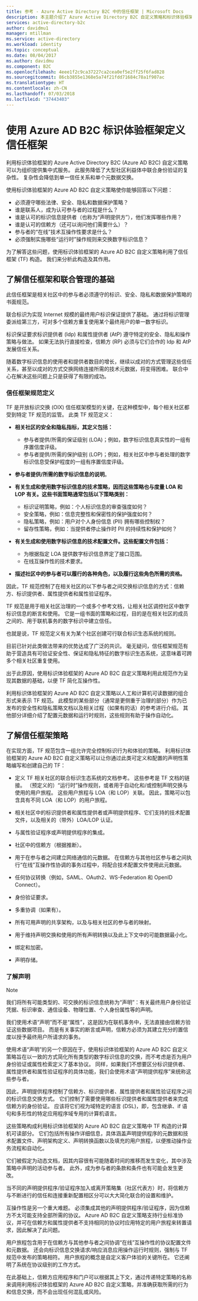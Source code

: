 ```yaml
---
title: 参考 - Azure Active Directory B2C 中的信任框架 | Microsoft Docs
description: 本主题介绍了 Azure Active Directory B2C 自定义策略和标识体验框架。
services: active-directory-b2c
author: davidmu1
manager: mtillman
ms.service: active-directory
ms.workload: identity
ms.topic: conceptual
ms.date: 08/04/2017
ms.author: davidmu
ms.component: B2C
ms.openlocfilehash: 4eee1f2c9ca37227ca2cea0ef5e2ff25f6fad828
ms.sourcegitcommit: 86cb3855e1368e5a74f21fdd71684c78a1f907ac
ms.translationtype: HT
ms.contentlocale: zh-CN
ms.lasthandoff: 07/03/2018
ms.locfileid: "37443403"
---
```

# <a name="define-trust-frameworks-with-azure-ad-b2c-identity-experience-framework"></a>使用 Azure AD B2C 标识体验框架定义信任框架

利用标识体验框架的 Azure Active Directory B2C (Azure AD B2C) 自定义策略可以为组织提供集中式服务。 此服务降低了大型社区利益体中联合身份验证的复杂性。 复杂性会降低到单一信任关系和单个元数据交换。

使用标识体验框架的 Azure AD B2C 自定义策略使你能够回答以下问题：

- 必须遵守哪些法律、安全、隐私和数据保护策略？
- 谁是联系人，成为认可参与者的过程是什么？
- 谁是认可的标识信息提供者（也称为“声明提供方”），他们发挥哪些作用？
- 谁是认可的信赖方（还可以询问他们需要什么）？
- 参与者的“在线”技术互操作性要求是什么？
- 必须强制实施哪些“运行时”操作规则来交换数字标识信息？

为了解答这些问题，使用标识体验框架的 Azure AD B2C 自定义策略利用了信任框架 (TF) 构造。 我们来分析此构造及其作用。

## <a name="understand-the-trust-framework-and-federation-management-foundation"></a>了解信任框架和联合管理的基础

此信任框架是相关社区中的参与者必须遵守的标识、安全、隐私和数据保护策略的书面规范。

联合标识为实现 Internet 规模的最终用户标识保证提供了基础。 通过将标识管理委派给第三方，可对多个信赖方重复使用某个最终用户的单一数字标识。  

标识保证要求标识提供者 (Idp) 和属性提供者 (AtP) 遵守特定的安全、隐私和操作策略与做法。  如果无法执行直接检查，信赖方 (RP) 必须与它们合作的 Idp 和 AtP 发展信任关系。  

随着数字标识信息的使用者和提供者数目的增长，继续以成对的方式管理这些信任关系，甚至以成对的方式交换网络连接所需的技术元数据，将变得困难。  联合中心在解决这些问题上只是获得了有限的成功。

### <a name="what-a-trust-framework-specification-defines"></a>信任框架规范定义
TF 是开放标识交换 (OIX) 信任框架模型的关键，在这种模型中，每个相关社区都受到特定 TF 规范的监管。 此类 TF 规范定义：

- **相关社区的安全和隐私指标，其定义包括：**
    - 参与者提供/所需的保证级别 (LOA)；例如，数字标识信息真实性的一组有序置信度评级。
    - 参与者提供/所需的保护级别 (LOP)；例如，相关社区中参与者处理的数字标识信息受保护程度的一组有序置信度评级。

- 
  **参与者提供/所需的数字标识信息的说明**。

- **有关生成和使用数字标识信息的技术策略，因而这些策略也与度量 LOA 和 LOP 有关。这些书面策略通常包括以下策略类别：**
    - 标识证明策略，例如：个人标识信息的审查强度如何？
    - 安全策略，例如：信息完整性和保密性的保护强度如何？
    - 隐私策略，例如：用户对个人身份信息 (PII) 拥有哪些控制权？
    - 留存性策略，例如：当提供者停止操作时 PII 的持续性和保护如何？

- **有关生成和使用数字标识信息的技术配置文件。这些配置文件包括：**
    - 为根据指定 LOA 提供数字标识信息界定了接口范围。
    - 在线互操作性的技术要求。

- **描述社区中的参与者可以履行的各种角色，以及履行这些角色所需的资格。**

因此，TF 规范控制了在相关社区的以下参与者之间交换标识信息的方式：信赖方、标识提供者、属性提供者和属性验证程序。

TF 规范是用于相关社区治理的一个或多个参考文档，让相关社区调控社区中数字标识信息的断言和使用。 它是一组书面的策略和过程，目的是在相关社区的成员之间的、用于联机事务的数字标识中建立信任。  

也就是说，TF 规范定义有关为某个社区创建可行联合标识生态系统的规则。

目前已针对此类做法带来的优势达成了广泛的共识。 毫无疑问，信任框架规范有助于营造具有可验证安全性、保证和隐私特征的数字标识生态系统，这意味着可跨多个相关社区重复使用。

出于此原因，使用标识体验框架的 Azure AD B2C 自定义策略利用此规范作为呈现其数据的基础，以便 TF 简化互操作性。  

利用标识体验框架的 Azure AD B2C 自定义策略以人工和计算机可读数据的组合形式来表示 TF 规范。 此模型的某些部分（通常是更侧重于治理的部分）作为已发布的安全性和隐私策略文档以及相关过程（如果有的话）的参考进行介绍。 其他部分详细介绍了配置元数据和运行时规则，这些规则有助于操作自动化。

## <a name="understand-trust-framework-policies"></a>了解信任框架策略

在实现方面，TF 规范包含一组允许完全控制标识行为和体验的策略。  利用标识体验框架的 Azure AD B2C 自定义策略可以让你通过此类可定义和配置的声明性策略编写和创建自己的 TF：

- 定义 TF 相关社区的联合标识生态系统的文档参考。 这些参考是 TF 文档的链接。 （预定义的）“运行时”操作规则，或者用于自动化和/或控制声明交换与使用的用户旅程。 这些用户旅程与 LOA（和 LOP）关联。 因此，策略可以包含具有不同 LOA（和 LOP）的用户旅程。

- 相关社区中的标识提供者和属性提供者或声明提供程序、它们支持的技术配置文件，以及相关的（带外）LOA/LOP 认证。

- 与属性验证程序或声明提供程序的集成。

- 社区中的信赖方（根据推断）。

- 用于在参与者之间建立网络通信的元数据。 在信赖方与其他社区参与者之间执行“在线”互操作性协调的事务过程中，将配合技术配置文件使用此元数据。

- 任何协议转换（例如，SAML、OAuth2、WS-Federation 和 OpenID Connect）。

- 身份验证要求。

- 多重协调（如果有）。

- 所有可用声明的共享架构，以及与相关社区的参与者的映射。

- 用于维持声明交换和使用的所有声明转换以及此上下文中的可能数据最小化。

- 绑定和加密。

- 声明存储。

### <a name="understand-claims"></a>了解声明

> [!NOTE]
> 我们将所有可能类型的、可交换的标识信息统称为“声明”：有关最终用户身份验证凭据、标识审查、通信设备、物理位置、个人身份属性等的声明。  
>
> 我们使用术语“声明”而不是“属性”，这是因为在联机事务中，无法直接由信赖方验证这些数据项目。 而是有关事实的断言或声明，信赖方必须为其建立充分的置信度以授予最终用户所请求的事务。  
>
> 使用术语“声明”的另一个原因在于，使用标识体验框架的 Azure AD B2C 自定义策略旨在以一致的方式简化所有类型的数字标识信息的交换，而不考虑是否为用户身份验证或属性检索定义了基本协议。  同样，如果我们不想要区分标识提供者、属性提供者和属性验证程序的具体功能，我们会使用术语“声明提供程序”来统称这些参与者。   

因此，声明提供程序控制了信赖方、标识提供者、属性提供者和属性验证程序之间的标识信息交换方式。 它们控制了需要使用哪些标识提供者和属性提供者来完成信赖方的身份验证。 应该将它们视为域特定的语言 (DSL)，即，包含继承、if 语句和多形性的特定应用程序域专用的计算机语言。

这些策略构成利用标识体验框架的 Azure AD B2C 自定义策略中 TF 构造的计算机可读部分。 它们包括所有操作详细信息，具体涵盖声明提供程序的元数据和技术配置文件、声明架构定义、声明转换函数以及填充的用户旅程，以便推动操作业务流程和自动化。  

它们被假定为动态文档，因其内容很有可能随着时间的推移而发生变化，其中涉及策略中声明的活动参与者。 此外，成为参与者的条款和条件也有可能会发生更改。  

当不同的声明提供程序/验证程序加入或离开策略集（社区代表方）时，将信赖方与不断进行的信任和连接重新配置相区分可以大大简化联合的设置和维护。

互操作性是另一个重大难题。 必须集成其他的声明提供程序/验证程序，因为信赖方不太可能支持全部所需的协议。 Azure AD B2C 自定义策略支持行业标准协议，并可在信赖方和属性提供者不支持相同的协议时应用特定的用户旅程来转置请求，因此解决了此问题。  

用户旅程包含用于在信赖方与其他参与者之间协调“在线”互操作性的协议配置文件和元数据。 还会向标识信息交换请求/响应消息应用操作运行时规则，强制与 TF 规范中发布的策略相符。 用户旅程的概念是自定义客户体验的关键所在。 它还阐明了系统在协议级别的工作方式。

在此基础上，信赖方应用程序和门户可以根据其上下文，通过传递特定策略的名称来调用利用标识体验框架的 Azure AD B2C 自定义策略，并准确获取所需的行为和信息交换，而不会出现任何混乱或风险。
